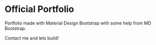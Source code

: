 # Official Portfolio

Portfolio made with Material Design Bootstrap with some help from MD Bootstrap. 

Contact me and lets build!

